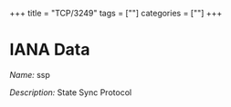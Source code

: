 +++
title = "TCP/3249"
tags = [""]
categories = [""]
+++

# IANA Data

_Name:_ ssp

_Description:_ State Sync Protocol

